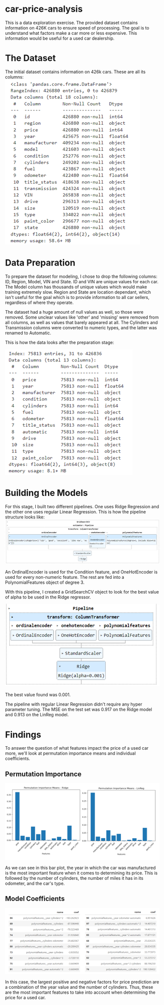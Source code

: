 # car-price-analysis

This is a data exploration exercise. The provided dataset contains information on 426K cars to ensure speed of processing. The goal is to understand what factors make a car more or less expensive. This information would be useful for a used car dealership.

# The Dataset

 The initial dataset contains information on 426k cars. These are all its columns:
![image description](images/data_initial.png)

# Data Preparation
To prepare the dataset for modeling, I chose to drop the following columns: ID, Region, Model, VIN and State. ID and VIN are unique values for each car. The Model column has thousands of unique values which would make training extremely slow. Region and State are location dependant, which isn't useful for the goal which is to provide information to all car sellers, regardless of where they operate.

The dataset had a huge amount of null values as well, so those were removed. Some unclear values like 'other' and 'missing' were removed from all columns, as well as values that barely appeared at all. The Cylinders and Transmission columns were converted to numeric types, and the latter was renamed to Automatic.

This is how the data looks after the preparation stage:

![image description](images/data_prepared.png)

# Building the Models
For this stage, I built two different pipelines. One uses Ridge Regression and the other one uses regular Linear Regression.
This is how the pipeline structure looks like:
![image description](images/pipeline.png)

An OrdinalEncoder is used for the Condition feature, and OneHotEncoder is used for every non-numeric feature. The rest are fed into a PolynomialFeatures object of degree 3. 

With this pipeline, I created a GridSearchCV object to look for the best value of alpha to be used in the Ridge regressor.

![image description](images/best_estimator.png)

The best value found was 0.001.

The pipeline with regular Linear Regression didn't require any hyper parameter tuning. The MSE on the test set was 0.917 on the Ridge model and 0.913 on the LinReg model.

# Findings
To answer the question of what features impact the price of a used car more, we'll look at permutation importance means and individual coefficients.

## Permutation Importance

![image description](images/perm_imp.png)

As we can see in this bar plot, the year in which the car was manufactured is the most important feature when it comes to determining its price. This is followed by the number of cylinders, the number of miles it has in its odometer, and the car's type.

## Model Coefficients

![image description](images/coefs.png)

In this case, the largest positive and negative factors for price prediction are a combination of the year value and the number of cylinders. Thus, these are the most important features to take into account when determining the price for a used car.

